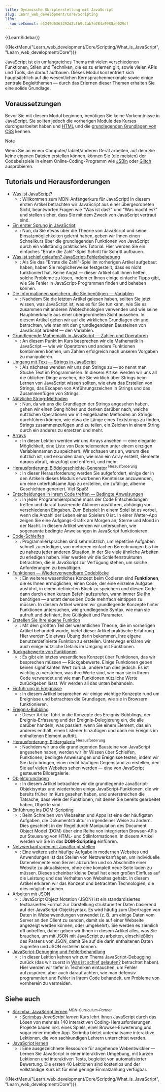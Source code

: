 ```yaml
---
title: Dynamische Skripterstellung mit JavaScript
slug: Learn_web_development/Core/Scripting
l10n:
  sourceCommit: e5249d6363292d2cfb9c3ab7e284a9988ae029df
---
```


{{LearnSidebar}}

{{NextMenu("Learn_web_development/Core/Scripting/What_is_JavaScript", "Learn_web_development/Core")}}

JavaScript ist ein umfangreiches Thema mit vielen verschiedenen Funktionen, Stilen und Techniken, die es zu erlernen gilt, sowie vielen APIs und Tools, die darauf aufbauen. Dieses Modul konzentriert sich hauptsächlich auf die wesentlichen Kernsprachenmerkmale sowie einige zentrale Begleitthemen — durch das Erlernen dieser Themen erhalten Sie eine solide Grundlage.

## Voraussetzungen

Bevor Sie mit diesem Modul beginnen, benötigen Sie keine Vorkenntnisse in JavaScript. Sie sollten jedoch die vorherigen Module des Kurses durchgearbeitet haben und [HTML](/de/docs/Learn_web_development/Core/Structuring_content) und die [grundlegenden Grundlagen von CSS](/de/docs/Learn_web_development/Core/Styling_basics) kennen.

> [!NOTE]
> Wenn Sie an einem Computer/Tablet/anderen Gerät arbeiten, auf dem Sie keine eigenen Dateien erstellen können, können Sie (die meisten) der Codebeispiele in einem Online-Coding-Programm wie [JSBin](https://jsbin.com/) oder [Glitch](https://glitch.com/) ausprobieren.

## Tutorials und Herausforderungen

- [Was ist JavaScript?](/de/docs/Learn_web_development/Core/Scripting/What_is_JavaScript)
  - : Willkommen zum MDN-Anfängerkurs für JavaScript! In diesem ersten Artikel betrachten wir JavaScript aus einer übergeordneten Sicht, beantworten Fragen wie "Was ist das?" und "Was macht es?" und stellen sicher, dass Sie mit dem Zweck von JavaScript vertraut sind.
- [Ein erster Sprung in JavaScript](/de/docs/Learn_web_development/Core/Scripting/A_first_splash)
  - : Nun, da Sie etwas über die Theorie von JavaScript und seine Einsatzmöglichkeiten gelernt haben, geben wir Ihnen einen Schnellkurs über die grundlegenden Funktionen von JavaScript durch ein vollständig praktisches Tutorial. Hier werden Sie ein einfaches "Errate die Zahl"-Spiel Schritt für Schritt aufbauen.
- [Was ist schief gelaufen? JavaScript-Fehlerbehebung](/de/docs/Learn_web_development/Core/Scripting/What_went_wrong)
  - : Als Sie das "Errate die Zahl"-Spiel im vorherigen Artikel aufgebaut haben, haben Sie möglicherweise festgestellt, dass es nicht funktioniert hat. Keine Angst — dieser Artikel soll Ihnen helfen, solche Probleme zu lösen, indem er Ihnen einige einfache Tipps gibt, wie Sie Fehler in JavaScript-Programmen finden und beheben können.
- [Die Informationen speichern, die Sie benötigen — Variablen](/de/docs/Learn_web_development/Core/Scripting/Variables)
  - : Nachdem Sie die letzten Artikel gelesen haben, sollten Sie jetzt wissen, was JavaScript ist, was es für Sie tun kann, wie Sie es zusammen mit anderen Webtechnologien verwenden und wie seine Hauptmerkmale aus einer übergeordneten Sicht aussehen. In diesem Artikel gehen wir auf die wirklichen Grundlagen ein und betrachten, wie man mit den grundlegendsten Bausteinen von JavaScript arbeitet — den Variablen.
- [Grundlegende Mathematik in JavaScript — Zahlen und Operatoren](/de/docs/Learn_web_development/Core/Scripting/Math)
  - : An diesem Punkt im Kurs besprechen wir die Mathematik in JavaScript — wie wir Operatoren und andere Funktionen kombinieren können, um Zahlen erfolgreich nach unseren Vorgaben zu manipulieren.
- [Umgang mit Text — Strings in JavaScript](/de/docs/Learn_web_development/Core/Scripting/Strings)
  - : Als nächstes wenden wir uns den Strings zu — so nennt man Stücke Text im Programmieren. In diesem Artikel werden wir uns all die üblichen Dinge ansehen, die Sie wirklich über Strings beim Lernen von JavaScript wissen sollten, wie etwa das Erstellen von Strings, das Escapen von Anführungszeichen in Strings und das Zusammenfügen von Strings.
- [Nützliche String-Methoden](/de/docs/Learn_web_development/Core/Scripting/Useful_string_methods)
  - : Nun, da wir uns die Grundlagen der Strings angesehen haben, gehen wir einen Gang höher und denken darüber nach, welche nützlichen Operationen wir mit eingebauten Methoden an Strings durchführen können, wie etwa die Länge eines Textstrings zu finden, Strings zusammenzufügen und zu teilen, ein Zeichen in einem String durch ein anderes zu ersetzen und mehr.
- [Arrays](/de/docs/Learn_web_development/Core/Scripting/Arrays)
  - : In dieser Lektion werden wir uns Arrays ansehen — eine elegante Möglichkeit, eine Liste von Datenelementen unter einem einzigen Variablennamen zu speichern. Wir schauen uns an, warum dies nützlich ist, und erkunden dann, wie man ein Array erstellt, Elemente daraus abruft, hinzufügt und entfernt, und mehr.
- [Herausforderung: Blödelgeschichte-Generator](/de/docs/Learn_web_development/Core/Scripting/Silly_story_generator) <sup>Herausforderung</sup>
  - : In dieser Herausforderung werden Sie aufgefordert, einige der in den Artikeln dieses Moduls erworbenen Kenntnisse anzuwenden, um eine unterhaltsame App zu erstellen, die zufällige, alberne Geschichten generiert. Viel Spaß!
- [Entscheidungen in Ihrem Code treffen — Bedingte Anweisungen](/de/docs/Learn_web_development/Core/Scripting/Conditionals)
  - : In jeder Programmiersprache muss der Code Entscheidungen treffen und darauf basierende Aktionen ausführen, abhängig von verschiedenen Eingaben. Zum Beispiel: In einem Spiel ist es vorbei, wenn die Anzahl der Leben eines Spielers 0 ist. In einer Wetter-App zeigen Sie eine Aufgangs-Grafik am Morgen an; Sterne und Mond in der Nacht. In diesem Artikel werden wir untersuchen, wie sogenannte bedingte Anweisungen in JavaScript funktionieren.
- [Code-Schleifen](/de/docs/Learn_web_development/Core/Scripting/Loops)
  - : Programmiersprachen sind sehr nützlich, um repetitive Aufgaben schnell zu erledigen, von mehreren einfachen Berechnungen bis hin zu nahezu jeder anderen Situation, in der Sie viele ähnliche Arbeiten zu erledigen haben. Hier werden wir die Schleifenstrukturen betrachten, die in JavaScript zur Verfügung stehen, um solche Anforderungen zu bewältigen.
- [Funktionen — Wiederverwendbare Codeblöcke](/de/docs/Learn_web_development/Core/Scripting/Functions)
  - : Ein weiteres wesentliches Konzept beim Codieren sind **Funktionen**, die es Ihnen ermöglichen, einen Code, der eine einzelne Aufgabe ausführt, in einem definierten Block zu speichern und diesen Code dann durch einen kurzen Befehl aufzurufen, wann immer Sie ihn benötigen — anstatt denselben Code mehrfach eintippen zu müssen. In diesem Artikel werden wir grundlegende Konzepte hinter Funktionen untersuchen, wie grundlegende Syntax, wie man sie aufruft und definiert, ihre Gültigkeit und Parameter.
- [Erstellen Sie Ihre eigene Funktion](/de/docs/Learn_web_development/Core/Scripting/Build_your_own_function)
  - : Mit dem größten Teil der wesentlichen Theorie, die im vorherigen Artikel behandelt wurde, bietet dieser Artikel praktische Erfahrung. Hier werden Sie etwas Übung darin bekommen, Ihre eigene benutzerdefinierte Funktion zu erstellen. Unterwegs erklären wir auch einige nützliche Details im Umgang mit Funktionen.
- [Rückgabewerte von Funktionen](/de/docs/Learn_web_development/Core/Scripting/Return_values)
  - : Es gibt ein letztes wesentliches Konzept über Funktionen, das wir besprechen müssen — Rückgabewerte. Einige Funktionen geben keinen signifikanten Wert zurück, andere tun dies jedoch. Es ist wichtig zu verstehen, was ihre Werte sind, wie man sie in Ihrem Code verwendet und wie man Funktionen nützliche Werte zurückgeben lässt. Wir werden all das unten behandeln.
- [Einführung in Ereignisse](/de/docs/Learn_web_development/Core/Scripting/Events)
  - : In diesem Artikel besprechen wir einige wichtige Konzepte rund um Ereignisse und betrachten die Grundlagen, wie sie in Browsern funktionieren.
- [Ereignis-Bubbling](/de/docs/Learn_web_development/Core/Scripting/Event_bubbling)
  - : Dieser Artikel führt in die Konzepte des Ereignis-Bubblings, der Ereignis-Erfassung und der Ereignis-Delegierung ein, die alle darüber handeln, was passiert, wenn Sie einem Element, das ein anderes enthält, einen Listener hinzufügen und dann ein Ereignis im enthaltenen Element auftritt.
- [Herausforderung: Bildergalerie](/de/docs/Learn_web_development/Core/Scripting/Image_gallery) <sup>Herausforderung</sup>
  - : Nachdem wir uns die grundlegenden Bausteine von JavaScript angesehen haben, werden wir Ihr Wissen über Schleifen, Funktionen, bedingte Anweisungen und Ereignisse testen, indem wir Sie dazu bringen, einen recht häufigen Gegenstand zu erstellen, den Sie auf vielen Websites sehen werden — eine von JavaScript gesteuerte Bildergalerie.
- [Objektgrundlagen](/de/docs/Learn_web_development/Core/Scripting/Object_basics)
  - : In diesem Artikel betrachten wir die grundlegende JavaScript-Objektsyntax und wiederholen einige JavaScript-Funktionen, die wir bereits früher im Kurs gesehen haben, und unterstreichen die Tatsache, dass viele der Funktionen, mit denen Sie bereits gearbeitet haben, Objekte sind.
- [Einführung ins DOM-Scripting](/de/docs/Learn_web_development/Core/Scripting/DOM_scripting)
  - : Beim Schreiben von Webseiten und Apps ist eine der häufigsten Aufgaben, die Dokumentstruktur in irgendeiner Weise zu ändern. Dies geschieht in der Regel durch Manipulation des Document Object Model (DOM) über eine Reihe von integrierten Browser-APIs zur Steuerung von HTML- und Stilinformationen. In diesem Artikel werden wir Sie in das **DOM-Scripting** einführen.
- [Netzwerkanfragen mit JavaScript stellen](/de/docs/Learn_web_development/Core/Scripting/Network_requests)
  - : Eine weitere sehr häufige Aufgabe in modernen Websites und Anwendungen ist das Stellen von Netzwerkanfragen, um individuelle Datenelemente vom Server abzurufen und so Abschnitte einer Website zu aktualisieren, ohne eine komplett neue Seite laden zu müssen. Dieses scheinbar kleine Detail hat einen großen Einfluss auf die Leistung und das Verhalten von Websites gehabt. In diesem Artikel erklären wir das Konzept und betrachten Technologien, die dies möglich machen.
- [Arbeiten mit JSON](/de/docs/Learn_web_development/Core/Scripting/JSON)
  - : JavaScript Object Notation (JSON) ist ein standardisiertes textbasiertes Format zur Darstellung strukturierter Daten basierend auf der JavaScript-Objektsyntax. Es wird häufig zum Übertragen von Daten in Webanwendungen verwendet (z. B. um einige Daten vom Server an den Client zu senden, damit sie auf einer Webseite angezeigt werden können, oder umgekehrt). Sie werden es ziemlich oft antreffen, daher geben wir Ihnen in diesem Artikel alles, was Sie brauchen, um mit JSON mit JavaScript zu arbeiten, einschließlich des Parsens von JSON, damit Sie auf die darin enthaltenen Daten zugreifen und JSON erstellen können.
- [JavaScript-Debugging und Fehlerbehandlung](/de/docs/Learn_web_development/Core/Scripting/Debugging_JavaScript)
  - : In dieser Lektion kehren wir zum Thema JavaScript-Debugging zurück (das wir zuerst in [Was ist schief gelaufen?](/de/docs/Learn_web_development/Core/Scripting/What_went_wrong) betrachtet haben). Hier werden wir tiefer in Techniken eintauchen, um Fehler aufzuspüren, aber auch darauf achten, wie man defensiv programmiert und Fehler in Ihrem Code behandelt, um Probleme von vornherein zu vermeiden.

## Siehe auch

- [Scrimba: JavaScript lernen](https://v2.scrimba.com/learn-javascript-c0v?via=mdn) <sup>_MDN-Curriculum-Partner_</sup>
  - : [Scrimbas](https://scrimba.com?via=mdn) _JavaScript lernen_ Kurs lehrt Ihnen JavaScript durch das Lösen von mehr als 140 interaktiven Coding-Herausforderungen, Projekte bauen inkl. eines Spiels, einer Browser-Erweiterung und sogar einer mobilen App. Scrimba bietet unterhaltsame interaktive Lektionen, die von sachkundigen Lehrern unterrichtet werden.
- [JavaScript lernen](https://learnjavascript.online/)
  - : Eine ausgezeichnete Ressource für angehende Webentwickler — Lernen Sie JavaScript in einer interaktiven Umgebung, mit kurzen Lektionen und interaktiven Tests, begleitet von automatisierter Bewertung. Die ersten 40 Lektionen sind kostenlos und der vollständige Kurs ist für eine geringe Einmalzahlung verfügbar.

{{NextMenu("Learn_web_development/Core/Scripting/What_is_JavaScript", "Learn_web_development/Core")}}
